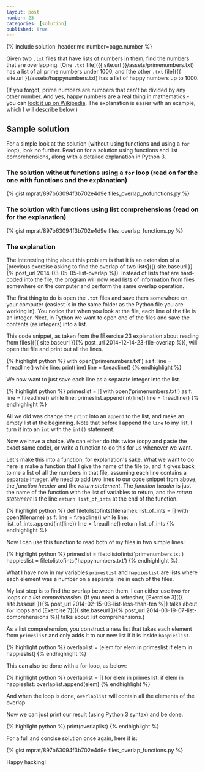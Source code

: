 ```yaml
---
layout: post
number: 23
categories: [solution]
published: True
---
```


{% include solution_header.md number=page.number %}


Given two `.txt` files that have lists of numbers in them, find the numbers that are overlapping. [One `.txt` file]({{ site.url }}/assets/primenumbers.txt) has a list of all prime numbers under 1000, and [the other `.txt` file]({{ site.url }}/assets/happynumbers.txt) has a list of happy numbers up to 1000.

(If you forgot, prime numbers are numbers that can't be divided by any other number. And yes, happy numbers are a real thing in mathematics - you can [look it up on Wikipedia](http://en.wikipedia.org/wiki/Happy_number). The explanation is easier with an example, which I will describe below.)


## Sample solution 

For a simple look at the solution (without using functions and using a `for` loop), look no further. Read on for a solution using functions and list comprehensions, along with a detailed explanation in Python 3. 

### The solution without functions using a `for` loop (read on for the one with functions and the explanation) 

{% gist mprat/897b63094f3b702e4d9e files_overlap_nofunctions.py %}

### The solution with functions using list comprehensions (read on for the explanation)

{% gist mprat/897b63094f3b702e4d9e files_overlap_functions.py %}

### The explanation

The interesting thing about this problem is that it is an extension of a [previous exercise asking to find the overlap of two lists]({{ site.baseurl }}{% post_url 2014-03-05-05-list-overlap %}). Instead of lists that are hard-coded into the file, the program will now read lists of information from files somewhere on the computer and perform the same overlap operation. 

The first thing to do is open the `.txt` files and save them somewhere on your computer (easiest is in the same folder as the Python file you are working in). You notice that when you look at the file, each line of the file is an integer. Next, in Python we want to open one of the files and save the contents (as integers) into a list. 

This code snippet, as taken from the [Exercise 23 explanation about reading from files]({{ site.baseurl }}{% post_url 2014-12-14-23-file-overlap %}), will open the file and print out all the lines.

{% highlight python %}
  with open('primenumbers.txt') as f:
  	line = f.readline()
  	while line:
  		print(line)
  		line = f.readline()
{% endhighlight %}

We now want to just save each line as a separate integer into the list.

{% highlight python %}
  primeslist = []
  with open('primenumbers.txt') as f:
  	line = f.readline()
  	while line:
  		primeslist.append(int(line))
  		line = f.readline()
{% endhighlight %}

All we did was change the `print` into an `append` to the list, and make an empty list at the beginning. Note that before I append the `line` to my list, I turn it into an `int` with the `int()` statement.

Now we have a choice. We can either do this twice (copy and paste the exact same code), or write a function to do this for us whenever we want. 

Let's make this into a function, for explanation's sake. What we want to do here is make a function that I give the name of the file to, and it gives back to me a list of all the numbers in that file, assuming each line contains a separate integer. We need to add two lines to our code snippet from above, the _function header_ and the _return statement_. The _function header_ is just the name of the function with the list of variables to return, and the _return statement_ is the line `return list_of_ints` at the end of the function. 

{% highlight python %}
  def filetolistofints(filename):
	  list_of_ints = []
	  with open(filename) as f:
	  	line = f.readline()
	  	while line:
	  		list_of_ints.append(int(line))
	  		line = f.readline()
	  return list_of_ints
{% endhighlight %}

Now I can use this function to read both of my files in two simple lines: 

{% highlight python %}
  primeslist = filetolistofints('primenumbers.txt')
  happieslist = filetolistofints('happynumbers.txt')
{% endhighlight %}

What I have now in my variables `primeslist` and `happieslist` are lists where each element was a number on a separate line in each of the files. 

My last step is to find the overlap between them. I can either use two `for` loops or a _list comprehension_. (If you need a refresher, [Exercise 3]({{ site.baseurl }}{% post_url 2014-02-15-03-list-less-than-ten %}) talks about `for` loops and [Exercise 7]({{ site.baseurl }}{% post_url 2014-03-19-07-list-comprehensions %}) talks about list comprehensions.)

As a list comprehension, you construct a new list that takes each element from `primeslist` and only adds it to our new list if it is inside `happieslist`. 

{% highlight python %}
  overlaplist = [elem for elem in primeslist if elem in happieslist]
{% endhighlight %}

This can also be done with a for loop, as below: 

{% highlight python %}
  overlaplist = []
  for elem in primeslist:
    if elem in happieslist:
      overlaplist.append(elem)
{% endhighlight %}

And when the loop is done, `overlaplist` will contain all the elements of the overlap.  

Now we can just print our result (using Python 3 syntax) and be done. 

{% highlight python %}
  print(overlaplist)
{% endhighlight %}

For a full and concise solution once again, here it is: 

{% gist mprat/897b63094f3b702e4d9e files_overlap_functions.py %}

Happy hacking!